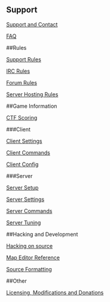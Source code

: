## Support

[Support and Contact](support/support_and_contact.md)

[FAQ](support/faq.md)


##Rules

[Support Rules](rules/support_rules.md)

[IRC Rules](rules/irc_rules.md)

[Forum Rules](rules/forum_rules.md)

[Server Hosting Rules](rules/server_rules.md)

##Game Information

[CTF Scoring](ctf_scoring.md)

###Client

[Client Settings](client_settings.md)

[Client Commands](client_commands.md)

[Client Config](client_config.md)

###Server

[Server Setup](server_setup.md)

[Server Settings](server_settings.md)

[Server Commands](server_commands.md)

[Server Tuning](server_tuning.md)


##Hacking and Development

[Hacking on source](hacking.md)

[Map Editor Reference](map_editor_reference.md)

[Source Formatting](nomenclature.md)


##Other

[Licensing, Modifications and Donations](other/licensing_misc.md)

